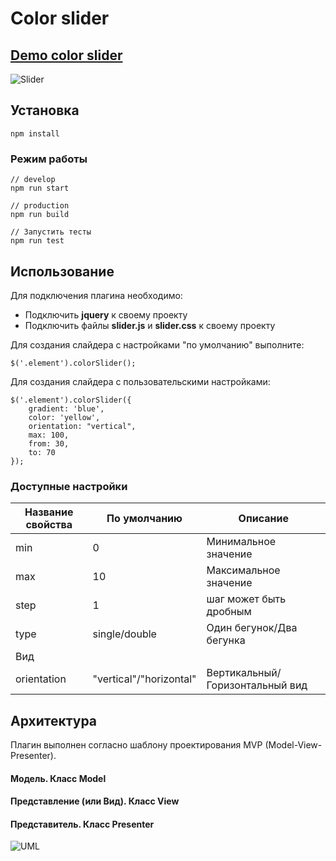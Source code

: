 # Color slider


## [Demo color slider](https://igorpichnenko.github.io/Slider/)


![Slider](https://i.imgur.com/1Qu6emO.jpg)
 


## Установка
```
npm install
```
### Режим работы
```
// develop
npm run start

// production
npm run build

// Запустить тесты
npm run test
```
## Использование
Для подключения плагина необходимо:
  * Подключить **jquery** к своему проекту
  * Подключить файлы **slider.js** и **slider.css** к своему проекту

Для создания слайдера c настройками "по умолчанию" выполните:
```
$('.element').colorSlider();
```
Для создания слайдера с пользовательскими настройками:
```
$('.element').colorSlider({
    gradient: 'blue',
    color: 'yellow',
    orientation: "vertical",
    max: 100,
    from: 30,
    to: 70
});
```

### Доступные настройки
| Название свойства | По умолчанию | Описание |
| ------ | ------ | ------ |
| min | 0 | Минимальное значение |
| max | 10 | Максимальное значение |
| step | 1 | шаг может быть дробным |
| type | single/double | Один бегунок/Два бегунка |
| Вид |
| orientation | "vertical"/"horizontal" | Вертикальный/Горизонтальный вид |




## Архитектура


Плагин выполнен согласно шаблону проектирования MVP (Model-View-Presenter).
#### **Модель**. Класс Model


 #### **Представление (или Вид)**. Класс View
 

  

 #### **Представитель**. Класс Presenter
 

 

![UML](https://i.imgur.com/W0GArw5.jpg)
